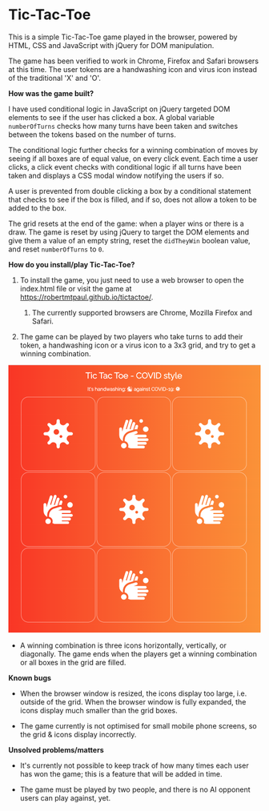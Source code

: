 # Tic-Tac-Toe

This is a simple Tic-Tac-Toe game played in the browser, powered by HTML, CSS and JavaScript with jQuery for DOM manipulation. 

The game has been verified to work in Chrome, Firefox and Safari browsers at this time. The user tokens are a handwashing icon and virus icon instead of the traditional 'X' and 'O'. 

**How was the game built?**

I have used conditional logic in JavaScript on jQuery targeted DOM elements to see if the user has clicked a box. A global variable `numberOfTurns` checks how many turns have been taken and switches between the tokens based on the number of turns. 

The conditional logic further checks for a winning combination of moves by seeing if all boxes are of equal value, on every click event. Each time a user clicks, a click event checks with conditional logic if all turns have been taken and displays a CSS modal window notifying the users if so.

A user is prevented from double clicking a box by a conditional statement that checks to see if the box is filled, and if so, does not allow a token to be added to the box.

The grid resets at the end of the game: when a player wins or there is a draw. The game is reset by using jQuery to target the DOM elements and give them a value of an empty string, reset the `didTheyWin` boolean value, and reset `numberOfTurns` to `0`.

**How do you install/play Tic-Tac-Toe?**

1. To install the game, you just need to use a web browser to open the index.html file or visit the game at https://robertmtpaul.github.io/tictactoe/. 
    1. The currently supported browsers are Chrome, Mozilla Firefox and Safari.

1. The game can be played by two players who take turns to add their token, a handwashing icon or a virus icon to a 3x3 grid, and try to get a winning combination.

![Screenshot of game](./img/screenshot.png)

- A winning combination is three icons horizontally, vertically, or diagonally. The game ends when the players get a winning combination or all boxes in the grid are filled.

**Known bugs**

- When the browser window is resized, the icons display too large, i.e. outside of the grid. When the browser window is fully expanded, the icons display much smaller than the grid boxes.

- The game currently is not optimised for small mobile phone screens, so the grid & icons display incorrectly.

**Unsolved problems/matters**

- It's currently not possible to keep track of how many times each user has won the game; this is a feature that will be added in time.

- The game must be played by two people, and there is no AI opponent users can play against, yet. 
